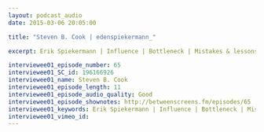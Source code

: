 ```yaml
---
layout: podcast_audio
date: 2015-03-06 20:05:00

title: "Steven B. Cook | edenspiekermann_"

excerpt: Erik Spiekermann | Influence | Bottleneck | Mistakes & lessons | Inspiring companies | Project goals 

interviewee01_episode_number: 65
interviewee01_SC_id: 196166926 
interviewee01_name: Steven B. Cook
interviewee01_episode_length: 11
interviewee01_episode_audio_quality: Good
interviewee01_episode_shownotes: http://betweenscreens.fm/episodes/65
interviewee01_keywords: Erik Spiekermann | Influence | Bottleneck | Mistakes & lessons | Inspiring companies | Project goals 
interviewee01_vimeo_id: 
---
```

